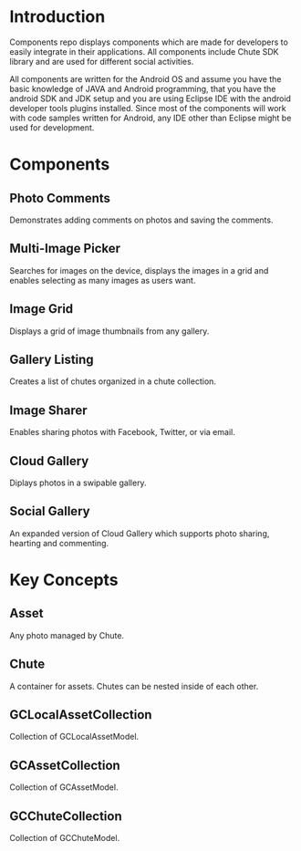 
Introduction
====

Components repo displays components which are made for developers to easily integrate in their applications. All components include Chute SDK library and are used for different social activities.

All components are written for the Android OS and assume you have the basic knowledge of JAVA and Android programming, that you have the android SDK and JDK setup and you are using Eclipse IDE with the android developer tools plugins installed. Since most of the components will work with code samples written for Android, any IDE other than Eclipse might be used for development.


Components
====

## Photo Comments
Demonstrates adding comments on photos and saving the comments.

## Multi-Image Picker
Searches for images on the device, displays the images in a grid and enables selecting as many images as users want.

## Image Grid
Displays a grid of image thumbnails from any gallery. 

## Gallery Listing
Creates a list of chutes organized in a chute collection.

## Image Sharer
Enables sharing photos with Facebook, Twitter, or via email.

## Cloud Gallery
Diplays photos in a swipable gallery.

## Social Gallery 
An expanded version of Cloud Gallery which supports photo sharing, hearting and commenting.

Key Concepts
========

## Asset
Any photo managed by Chute.

## Chute
A container for assets. Chutes can be nested inside of each other.

## GCLocalAssetCollection
Collection of GCLocalAssetModel.

## GCAssetCollection
Collection of GCAssetModel.

## GCChuteCollection
Collection of GCChuteModel.

